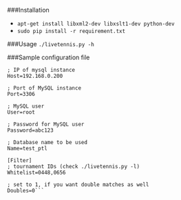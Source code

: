 ###Installation

* `apt-get install libxml2-dev libxslt1-dev python-dev`
* `sudo pip install -r requirement.txt`

###Usage
`./livetennis.py -h`

###Sample configuration file
```[Database]
; IP of mysql instance
Host=192.168.0.200

; Port of MySQL instance
Port=3306

; MySQL user
User=root

; Password for MySQL user
Password=abc123

; Database name to be used
Name=test_ptl

[Filter]
; tournament IDs (check ./livetennis.py -l)
Whitelist=0448,0656

; set to 1, if you want double matches as well
Doubles=0```

